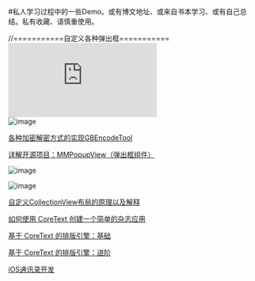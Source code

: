#私人学习过程中的一些Demo。或有博文地址、或来自书本学习、或有自己总结。私有收藏、请慎重使用。


//===========自定义各种弹出框===========</br>
![如何准确判断 WebView 加载完成](http://www.cocoachina.com/ios/20170314/18881.html)</br>
![image](https://github.com/huang303513/The-Demo-Of-Common-Study/blob/master/screenShoot/%E6%97%A5%E5%8E%86%E9%80%89%E6%8B%A9.gif)

[各种加密解密方式的实现GBEncodeTool](https://github.com/mokey1422/GBEncodeTool)

[详解开源项目：MMPopupView（弹出框组件）](http://www.cocoachina.com/ios/20150929/13417.html)

![image](https://github.com/huang303513/The-Demo-Of-Common-Study/blob/master/screenShoot/Untitled.gif)


![image](https://github.com/huang303513/The-Demo-Of-Common-Study/blob/master/screenShoot/0.jpg)

[自定义CollectionView布局的原理以及解释](http://www.jianshu.com/p/2a62e44d0034)

[如何使用 CoreText 创建一个简单的杂志应用](http://www.oschina.net/translate/how-to-create-a-simple-magazine-app-with-core-text?lang=chs&page=1#)

[基于 CoreText 的排版引擎：基础](http://blog.devtang.com/blog/2015/06/27/using-coretext-1/)

[基于 CoreText 的排版引擎：进阶](http://blog.devtang.com/blog/2015/06/27/using-coretext-2/)

[iOS通讯录开发](http://www.jianshu.com/p/6acad14cf3c9)
